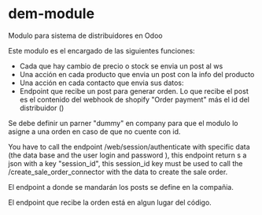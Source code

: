 # dem-module
Modulo para sistema de distribuidores en Odoo

Este modulo es el encargado de las siguientes funciones:
- Cada que hay cambio de precio o stock se envia un post al ws
- Una acción en cada producto que envia un post con la info del producto
- Una acción en cada contacto que envia sus datos:
- Endpoint que recibe un post para generar orden. Lo que recibe el post es el contenido del webhook de shopify "Order payment" más el id del distribuidor ()

Se debe definir un parner "dummy" en company para que el modulo lo asigne a una orden en caso de que no cuente con id.

You have to call the endpoint /web/session/authenticate with specific data (the data base and the user login and password ), this endpoint return s a json with a key "session_id", this session_id key must be used to call the /create_sale_order_connector with the data to create the sale order.

El endpoint a donde se mandarán los posts se define en la compañia.

El endpoint que recibe la orden está en algun lugar del código.

